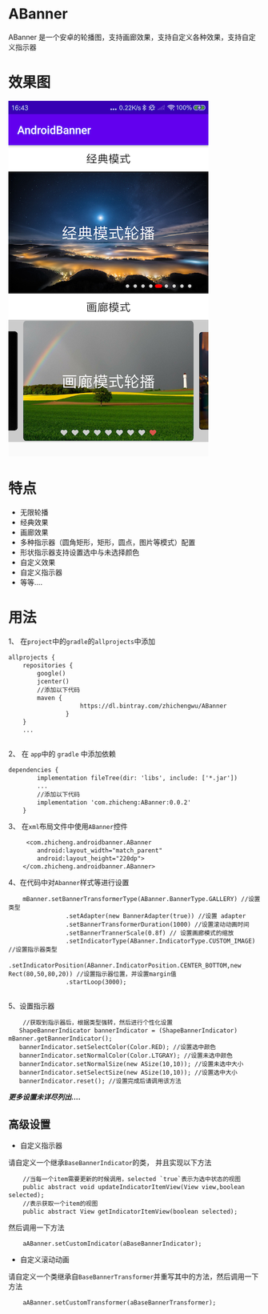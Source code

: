 # ABanner
ABanner 是一个安卓的轮播图，支持画廊效果，支持自定义各种效果，支持自定义指示器

# 效果图

![效果图](image.png)

# 特点
 - 无限轮播
 - 经典效果
 - 画廊效果
 - 多种指示器（圆角矩形，矩形，圆点，图片等模式）配置
 - 形状指示器支持设置选中与未选择颜色
 - 自定义效果
 - 自定义指示器
 - 等等....

# 用法

1、 在`project`中的`gradle`的`allprojects`中添加
 
````
allprojects {
    repositories {
        google()
        jcenter()
        //添加以下代码
        maven {
					https://dl.bintray.com/zhichengwu/ABanner
				}
    }
    ...
		
````

2、 在 `app`中的 `gradle` 中添加依赖

````
dependencies {
		implementation fileTree(dir: 'libs', include: ['*.jar'])
	    ...
	    //添加以下代码
		implementation 'com.zhicheng:ABanner:0.0.2'
	}
````

3、 在`xml`布局文件中使用`ABanner`控件

````
	 <com.zhicheng.androidbanner.ABanner
        android:layout_width="match_parent"
        android:layout_height="220dp">
    </com.zhicheng.androidbanner.ABanner>

````

4、在代码中对`Abanner`样式等进行设置

````
	mBanner.setBannerTransformerType(ABanner.BannerType.GALLERY) //设置类型
                .setAdapter(new BannerAdapter(true)) //设置 adapter
                .setBannerTransformerDuration(1000) //设置滚动动画时间
                .setBannerTrannerScale(0.8f) // 设置画廊模式的缩放
                .setIndicatorType(ABanner.IndicatorType.CUSTOM_IMAGE) //设置指示器类型
                .setIndicatorPosition(ABanner.IndicatorPosition.CENTER_BOTTOM,new Rect(80,50,80,20)) //设置指示器位置，并设置margin值
                .startLoop(3000);
	
````

5、设置指示器

````
	//获取到指示器后，根据类型强转，然后进行个性化设置
   ShapeBannerIndicator bannerIndicator = (ShapeBannerIndicator) 	mBanner.getBannerIndicator();
   bannerIndicator.setSelectColor(Color.RED); //设置选中颜色
   bannerIndicator.setNormalColor(Color.LTGRAY); //设置未选中颜色
   bannerIndicator.setNormalSize(new ASize(10,10)); //设置未选中大小
   bannerIndicator.setSelectSize(new ASize(10,10)); //设置选中大小
   bannerIndicator.reset(); //设置完成后请调用该方法

````


***更多设置未详尽列出....***

## 高级设置

- 自定义指示器

请自定义一个继承`BaseBannerIndicator`的类， 并且实现以下方法

````
	//当每一个item需要更新的时候调用，selected `true`表示为选中状态的视图
	public abstract void updateIndicatorItemView(View view,boolean selected);
	//表示获取一个item的视图
	public abstract View getIndicatorItemView(boolean selected);

````

然后调用一下方法

````
	aABanner.setCustomIndicator(aBaseBannerIndicator);

````

- 自定义滚动动画

请自定义一个类继承自`BaseBannerTransformer`并重写其中的方法，然后调用一下方法

````
	aABanner.setCustomTransformer(aBaseBannerTransformer);
	
````







